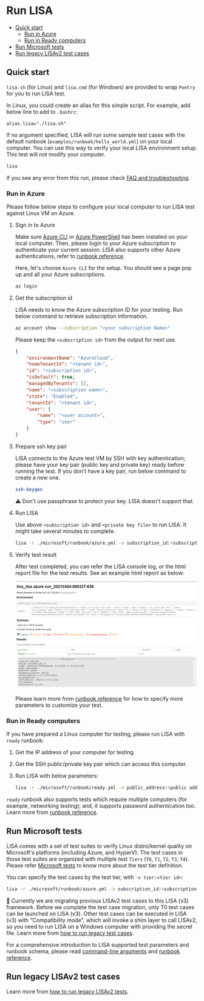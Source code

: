 # Run LISA

- [Quick start](#quick-start)
  - [Run in Azure](#run-in-azure)
  - [Run in Ready computers](#run-in-ready-computers)
- [Run Microsoft tests](#run-microsoft-tests)
- [Run legacy LISAv2 test cases](#run-legacy-lisav2-test-cases)

## Quick start

`lisa.sh` (for Linux) and `lisa.cmd` (for Windows) are provided to wrap `Poetry` 
for you to run LISA test.

In Linux, you could create an alias for this simple script. For example, add below 
line to add to `.bashrc`:
```
alias lisa="./lisa.sh"
```

If no argument specified, LISA will run some sample test cases with the default 
runbook (`examples/runbook/hello_world.yml`) on your local computer. You can use this way 
to verify your local LISA environment setup. This test will not modify your computer.

```bash
lisa
```

If you see any error from this run, please check [FAQ and troubleshooting](troubleshooting.md).


### Run in Azure

Please follow below steps to configure your local computer to run LISA test against Linux VM on Azure.

1. Sign in to Azure

    Make sure [Azure CLI](https://docs.microsoft.com/en-us/cli/azure/install-azure-cli) or 
    [Azure PowerShell](https://docs.microsoft.com/en-us/powershell/azure/install-az-ps) has been 
    installed on your local computer. Then, please login to your Azure subscription to authenticate 
    your current session. LISA also supports other Azure authentications, refer to 
    [runbook reference](runbook.md).
    
    Here, let's choose `Azure CLI` for the setup. You should see a page pop up and all your Azure subscriptions.

    ```bash
    az login
    ```

2. Get the subscription id

    LISA needs to know the Azure subscription ID for your testing. Run below command to retrieve 
    subscription information.

    ```bash
    az account show --subscription "<your subscription Name>"
    ```

    Please keep the `<subscription id>` from the output for next use.

    ```json
    {
        "environmentName": "AzureCloud",
        "homeTenantId": "<tenant id>",
        "id": "<subscription id>",
        "isDefault": true,
        "managedByTenants": [],
        "name": "<subscription name>",
        "state": "Enabled",
        "tenantId": "<tenant id>",
        "user": {
            "name": "<user account>",
            "type": "user"
        }
    }
    ```

3. Prepare ssh key pair

    LISA connects to the Azure test VM by SSH with key authentication; please have your key pair 
    (public key and private key) ready before running the test. If you don't have a key pair, 
    run below command to create a new one.

    ```bash
    ssh-keygen
    ```
    
    :warning:	Don't use passphrase to protect your key. LISA doesn't support that.


4. Run LISA

    Use above `<subscription id>` and `<private key file>` to run LISA. It might take 
    several minutes to complete.

    ```bash
    lisa -r ./microsoft/runbook/azure.yml -v subscription_id:<subscription id> -v "admin_private_key_file:<private key file>"
    ```

5. Verify test result

    After test completed, you can refer the LISA console log, or the html report file for the 
    test results. See an example html report as below:

    ![image](img/smoke_test_result.png)

    Please learn more from [runbook reference](runbook.md) for how to specify more parameters 
    to customize your test.

### Run in Ready computers

If you have prepared a Linux computer for testing, please run LISA with `ready` runbook:

1. Get the IP address of your computer for testing.

2. Get the SSH public/private key pair which can access this computer.

3. Run LISA with below parameters:

    ```bash
    lisa -r ./microsoft/runbook/ready.yml -v public_address:<public address> -v "user_name:<user name>" -v "admin_private_key_file:<private key file>"
    ```

`ready` runbook also supports tests which require multiple computers (for example, networking 
testing); and, it supports password authentication too. Learn more from [runbook reference](runbook.md).

## Run Microsoft tests

LISA comes with a set of test suites to verify Linux distro/kernel quality on Microsoft's platforms 
(including Azure, and HyperV). The test cases in those test suites are organized with multiple test 
`Tiers` (`T0`, `T1`, `T2`, `T3`, `T4`). Please refer [Microsoft tests](microsoft_tests.md) to 
know more about the test tier definition.

You can specify the test cases by the test tier, with `-v tier:<tier id>`:

```bash
lisa -r ./microsoft/runbook/azure.yml -v subscription_id:<subscription id> -v "admin_private_key_file:<private key file>" -v tier:<tier id>
```

:construction:	Currently we are migrating previous LISAv2 test cases to this LISA (v3) framework. 
Before we complete the test case migration, only T0 test cases can be launched on LISA (v3). Other test
cases can be executed in LISA (v3) with "Compatibility mode", which will invoke a shim layer to call 
LISAv2; so you need to run LISA on a Windows computer with providing the secret file. Learn more from 
[how to run legacy test cases](run_legacy.md).


For a comprehensive introduction to LISA supported test parameters and runbook schema, please read 
[command-line arguments](command_line.md) and [runbook reference](runbook.md).

## Run legacy LISAv2 test cases

Learn more from [how to run legacy LISAv2 tests](run_legacy.md).
